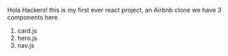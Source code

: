 Hola Hackers!
this is my first ever react project, an Airbnb clone
we have 3 components here
1. card.js
2. hero.js
3. nav.js